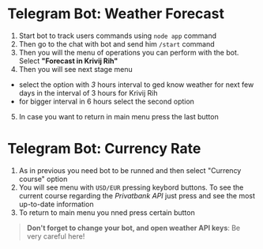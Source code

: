 # Telegram Bot: Weather Forecast

1. Start bot to track users commands using ```node app``` command
2. Then go to the chat with bot and send him ```/start``` command
3. Then you will the menu of operations you can perform with the bot. Select __"Forecast in Krivij Rih"__
4. Then you will see next stage menu
 - select the option with _3_ hours interval to ged know weather for next few days in the interval of 3 hours for Krivij Rih
 - for bigger interval in 6 hours select the second option
5. In case you want to return in main menu press the last button

# Telegram Bot: Currency Rate

1. As in previous you need bot to be runned and then select "Currency course" option
2. You will see menu with ```USD/EUR``` pressing keybord buttons. To see the current course regarding the _Privatbank API_ just press and see the most up-to-date information
3. To return to main menu you nned press certain button


>  **Don't forget to change your bot, and open weather API keys**: Be very careful here!

